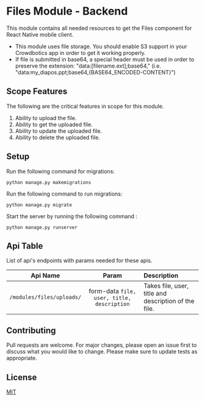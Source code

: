 # Files Module - Backend

This module contains all needed resources to get the Files component for React
Native mobile client.
- This module uses file storage. You should enable S3 support
  in your Crowdbotics app in order to get it working properly.
- If file is submitted in base64, a special header must be used
  in order to preserve the extension: "data:[filename.ext];base64," 
  (i.e. "data:my_diapos.ppt;base64,{BASE64_ENCODED-CONTENT}")

## Scope Features
The following are the critical features in scope for this module.
1. Ability to upload the file.
2. Ability to get the uploaded file.
3. Ability to update the uploaded file.
4. Ability to delete the uploaded file.
## Setup
Run the following command for migrations:
```
python manage.py makemigrations
``` 
Run the following command to run migrations:
```
python manage.py migrate

```
Start the server by running the following command :
```
python manage.py runserver
```

## Api Table
List of api's endpoints with params needed for these apis.

| Api Name                                        |                       Param                       | Description                                                                                        |
|-------------------------------------------------|:-------------------------------------------------:|:---------------------------------------------------------------------------------------------------|
| `/modules/files/uploads/`                  |      form-data `file, user, title, description`      | Takes file, user, title and description of the file.           |

## Contributing
Pull requests are welcome. For major changes, please open an issue first to discuss what you would like to change.
Please make sure to update tests as appropriate.

## License
[MIT](https://choosealicense.com/licenses/mit/)